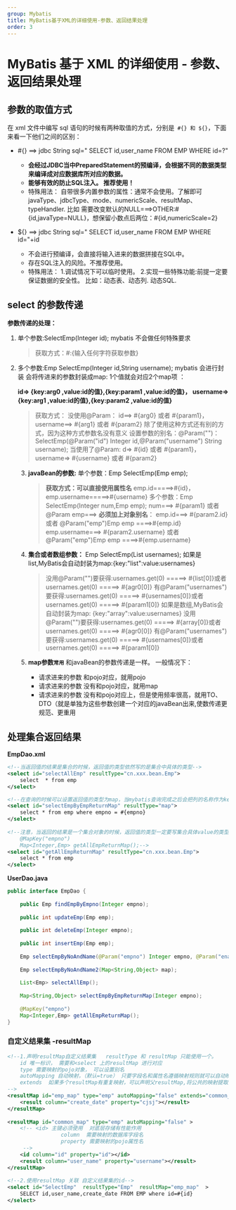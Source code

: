 ```yaml
---
group: Mybatis
title: MyBatis基于XML的详细使用-参数、返回结果处理
order: 3
---
```


# MyBatis 基于 XML 的详细使用 - 参数、返回结果处理

## **参数的取值方式**

在 xml 文件中编写 sql 语句的时候有两种取值的方式，分别是` #{} 和 ${}`，下面来看一下他们之间的区别：

- #{} ==> jdbc String sql=" SELECT id,user_name FROM EMP WHERE id=?"
  - **会经过JDBC当中PreparedStatement的预编译，会根据不同的数据类型来编译成对应数据库所对应的数据。**
  - **能够有效的防止SQL注入。 推荐使用！**
  - 特殊用法：
        自带很多内置参数的属性：通常不会使用。了解即可
        javaType、jdbcType、mode、numericScale、resultMap、typeHandler.
        比如 需要改变默认的NULL===>OTHER:#{id,javaType=NULL}，想保留小数点后两位：#{id,numericScale=2}

- ${} ==> jdbc String sql=" SELECT id,user_name FROM EMP WHERE id="+id
  - 不会进行预编译，会直接将输入进来的数据拼接在SQL中。
  - 存在SQL注入的风险。不推荐使用。
  - 特殊用法：
    1.调试情况下可以临时使用。
    2.实现一些特殊功能:前提一定要保证数据的安全性。
    比如：动态表、动态列. 动态SQL.



## select 的参数传递

**参数传递的处理：**

1. 单个参数:SelectEmp(Integer id);
   mybatis 不会做任何特殊要求

   > 获取方式：#:{输入任何字符获取参数}

2. 多个参数:Emp SelectEmp(Integer id,String username);
   mybatis 会进行封装
   会将传进来的参数封装成map:
   1个值就会对应2个map项 ： 

   **id=>  {key:arg0 ,value:id的值},{key:param1 ,value:id的值}， username=>  {key:arg1 ,value:id的值},{key:param2 ,value:id的值}**

   > 获取方式：
   > 没使用@Param：
   > id==>  #{arg0} 或者 #{param1}，username==>  #{arg1} 或者 #{param2}
   > 除了使用这种方式还有别的方式，因为这种方式参数名没有意义
   > 设置参数的别名：@Param("")：SelectEmp(@Param("id") Integer id,@Param("username") String username);
   > 当使用了@Param:
   > d=>  #{id} 或者 #{param1}，username=>  #{username} 或者 #{param2}

    3. **javaBean的参数:**
       单个参数：Emp SelectEmp(Emp emp);

       > **获取方式：可以直接使用属性名**
       > emp.id=====>#{id}，emp.username=====>#{username}
       > 多个参数：Emp SelectEmp(Integer num,Emp emp);
       > num===>    #{param1} 或者 @Param
       > emp===> **必须加上对象别名**： emp.id===> #{param2.id} 或者  @Param("emp")Emp emp    ====>#{emp.id}
       >                   emp.username===> #{param2.username} 或者  @Param("emp")Emp emp    ====>#{emp.username}

    4. **集合或者数组参数：**
       Emp SelectEmp(List<String> usernames);
       如果是list,MyBatis会自动封装为map:{key:"list":value:usernames}

       > 没用@Param("")要获得:usernames.get(0)  =====>  #{list[0]}或者usernames.get(0)  =====>  #{agr0[0]}
       > 有@Param("usernames")要获得:usernames.get(0)  =====>  #{usernames[0]}或者usernames.get(0)  =====>  #{param1[0]}
       > 如果是数组,MyBatis会自动封装为map:
       > {key:"array":value:usernames}
       > 没用@Param("")要获得:usernames.get(0)  =====>  #{array[0]}或者usernames.get(0)  =====>  #{agr0[0]}
       > 有@Param("usernames")要获得:usernames.get(0)  =====>  #{usernames[0]}或者usernames.get(0)  =====>  #{param1[0]}

    5. **map参数`常用`**
       和javaBean的参数传递是一样。
       一般情况下：

       - 请求进来的参数 和pojo对应，就用pojo
       - 请求进来的参数 没有和pojo对应，就用map
       - 请求进来的参数 没有和pojo对应上，但是使用频率很高，就用TO、DTO（就是单独为这些参数创建一个对应的javaBean出来,使数传递更规范、更重用



## 处理集合返回结果

**EmpDao.xml**

```xml
<!--当返回值的结果是集合的时候，返回值的类型依然写的是集合中具体的类型-->
<select id="selectAllEmp" resultType="cn.xxx.bean.Emp">
    select  * from emp
</select>

<!--在查询的时候可以设置返回值的类型为map，当mybatis查询完成之后会把列的名称作为key列的值作为value，转换到map中-->
<select id="selectEmpByEmpReturnMap" resultType="map">
    select * from emp where empno = #{empno}
</select>
 
<!--注意，当返回的结果是一个集合对象的时候，返回值的类型一定要写集合具体value的类型同时在dao的方法上要添加@MapKey的注解，来设	置key是什么结果
	@MapKey("empno")
    Map<Integer,Emp> getAllEmpReturnMap();-->
<select id="getAllEmpReturnMap" resultType="cn.xxx.bean.Emp">
    select * from emp
</select>
```

**UserDao.java**

```java
public interface EmpDao {
 
    public Emp findEmpByEmpno(Integer empno);
 
    public int updateEmp(Emp emp);
 
    public int deleteEmp(Integer empno);
 
    public int insertEmp(Emp emp);
 
    Emp selectEmpByNoAndName(@Param("empno") Integer empno, @Param("ename") String ename,@Param("t") String tablename);
    
    Emp selectEmpByNoAndName2(Map<String,Object> map);
 
    List<Emp> selectAllEmp();
 
    Map<String,Object> selectEmpByEmpReturnMap(Integer empno);
 
    @MapKey("empno")
    Map<Integer,Emp> getAllEmpReturnMap();
}
```

### 自定义结果集 -resultMap

```xml
<!--1.声明resultMap自定义结果集   resultType 和 resultMap 只能使用一个。
    id 唯一标识， 需要和<select 上的resultMap 进行对应
    type 需要映射的pojo对象， 可以设置别名
    autoMapping 自动映射，（默认=true） 只要字段名和属性名遵循映射规则就可以自动映射，但是不建议，哪怕属性名和字段名一一对应上了也要显示的配置映射
    extends  如果多个resultMap有重复映射，可以声明父resultMap,将公共的映射提取出来， 可以减少子resultMap的映射冗余
-->
<resultMap id="emp_map" type="emp" autoMapping="false" extends="common_map">
    <result column="create_date" property="cjsj"></result>
</resultMap>
 
<resultMap id="common_map" type="emp" autoMapping="false" >
    <!-- <id> 主键必须使用  对底层存储有性能作用
                 column  需要映射的数据库字段名
                 property 需要映射的pojo属性名
     -->
    <id column="id" property="id"></id>
    <result column="user_name" property="username"></result>
</resultMap>
 
<!--2.使用resultMap 关联 自定义结果集的id-->
<select id="SelectEmp"  resultType="Emp"  resultMap="emp_map"  >
    SELECT id,user_name,create_date FROM EMP where id=#{id}
</select>
```
